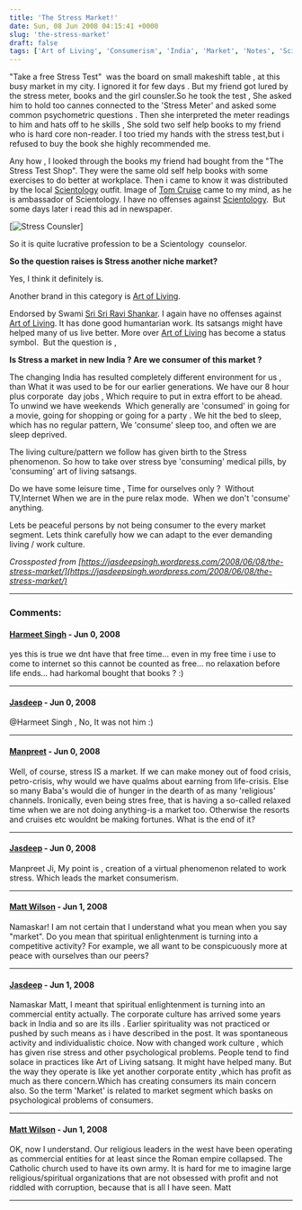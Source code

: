 ```yaml
---
title: 'The Stress Market!'
date: Sun, 08 Jun 2008 04:15:41 +0000
slug: 'the-stress-market'
draft: false
tags: ['Art of Living', 'Consumerism', 'India', 'Market', 'Notes', 'Scientology', 'Stress', 'Work']
---
```


"Take a free Stress Test"  was the board on small makeshift table , at this busy market in my city. I ignored it for few days . But my friend got lured by the stress meter, books and the girl counsler.So he took the test , She asked him to hold too cannes connected to the 'Stress Meter' and asked some common psychometric questions . Then she interpreted the meter readings to him and hats off to he skills , She sold two self help books to my friend who is hard core non-reader. I too tried my hands with the stress test,but i refused to buy the book she highly recommended me.

Any how , I looked through the books my friend had bought from the "The Stress Test Shop". They were the same old self help books with some exercises to do better at workplace. Then i came to know it was distributed by the local [Scientology](http://en.wikipedia.org/wiki/Scientology) outfit. Image of [Tom Cruise](http://en.wikipedia.org/wiki/Tom_Cruise) came to my mind, as he is ambassador of Scientology. I have no offenses against [Scientology](http://en.wikipedia.org/wiki/Scientology).  But some days later i read this ad in newspaper.

[![Stress Counsler](/note/screenshot.webp)]

So it is quite lucrative profession to be a Scientology  counselor.

**So the question raises is Stress another niche market?**

Yes, I think it definitely is.

Another brand in this category is [Art of Living](http://www.artofliving.org/).

Endorsed by Swami [Sri Sri Ravi Shankar](http://en.wikipedia.org/wiki/Sri_Sri_Ravi_Shankar). I again have no offenses against [Art of Living](http://www.artofliving.org/). It has done good humantarian work. Its satsangs might have helped many of us live better. More over [Art of Living](http://www.artofliving.org/) has become a status symbol.  But the question is ,

**Is Stress a market in new India ? Are we consumer of this market ?**

The changing India has resulted completely different environment for us , than What it was used to be for our earlier generations. We have our 8 hour plus corporate  day jobs , Which require to put in extra effort to be ahead. To unwind we have weekends  Which generally are 'consumed' in going for a movie, going for shopping or going for a party . We hit the bed to sleep, which has no regular pattern, We 'consume' sleep too, and often we are sleep deprived.

The living culture/pattern we follow has given birth to the Stress phenomenon. So how to take over stress bye 'consuming' medical pills, by 'consuming' art of living satsangs.

Do we have some leisure time , Time for ourselves only ?  Without TV,Internet When we are in the pure relax mode.  When we don't 'consume' anything.

Lets be peaceful persons by not being consumer to the every market segment. Lets think carefully how we can adapt to the ever demanding living / work culture.

_Crossposted from [https://jasdeepsingh.wordpress.com/2008/06/08/the-stress-market/](https://jasdeepsingh.wordpress.com/2008/06/08/the-stress-market/)_

---

### Comments:

#### [Harmeet Singh]( "harmeetsinghsidhu@gmail.com") - <time datetime="2008-06-08 10:42:47">Jun 0, 2008</time>

yes this is true we dnt have that free time... even in my free time i use to come to internet so this cannot be counted as free... no relaxation before life ends... had harkomal bought that books ? :)
<hr />

#### [Jasdeep](http://jasdeepsingh.wordpress.com/ "jsbhangra@gmail.com") - <time datetime="2008-06-08 10:48:40">Jun 0, 2008</time>

@Harmeet Singh , No, It was not him :)
<hr />

#### [Manpreet](http://www.manmahesh.blogspot.com "excellence11@gmail.com") - <time datetime="2008-06-08 13:10:23">Jun 0, 2008</time>

Well, of course, stress IS a market. If we can make money out of food crisis, petro-crisis, why would we have qualms about earning from life-crisis. Else so many Baba's would die of hunger in the dearth of as many 'religious' channels. Ironically, even being stres free, that is having a so-called relaxed time when we are not doing anything-is a market too. Otherwise the resorts and cruises etc wouldnt be making fortunes. What is the end of it?
<hr />

#### [Jasdeep](http://jasdeepsingh.wordpress.com/ "jsbhangra@gmail.com") - <time datetime="2008-06-08 15:39:31">Jun 0, 2008</time>

Manpreet Ji, My point is , creation of a virtual phenomenon related to work stress. Which leads the market consumerism.
<hr />

#### [Matt Wilson](http://blog.tplus1.com "matt@tplus1.com") - <time datetime="2008-06-09 01:42:17">Jun 1, 2008</time>

Namaskar! I am not certain that I understand what you mean when you say "market". Do you mean that spiritual enlightenment is turning into a competitive activity? For example, we all want to be conspicuously more at peace with ourselves than our peers?
<hr />

#### [Jasdeep](http://jasdeepsingh.wordpress.com/ "jsbhangra@gmail.com") - <time datetime="2008-06-09 04:44:05">Jun 1, 2008</time>

Namaskar Matt, I meant that spiritual enlightenment is turning into an commercial entity actually. The corporate culture has arrived some years back in India and so are its ills . Earlier spirituality was not practiced or pushed by such means as i have described in the post. It was spontaneous activity and individualistic choice. Now with changed work culture , which has given rise stress and other psychological problems. People tend to find solace in practices like Art of Living satsang. It might have helped many. But the way they operate is like yet another corporate entity ,which has profit as much as there concern.Which has creating consumers its main concern also. So the term 'Market' is related to market segment which basks on psychological problems of consumers.
<hr />

#### [Matt Wilson](http://blog.tplus1.com "matt@tplus1.com") - <time datetime="2008-06-09 14:28:45">Jun 1, 2008</time>

OK, now I understand. Our religious leaders in the west have been operating as commercial entities for at least since the Roman empire collapsed. The Catholic church used to have its own army. It is hard for me to imagine large religious/spiritual organizations that are not obsessed with profit and not riddled with corruption, because that is all I have seen. Matt
<hr />
